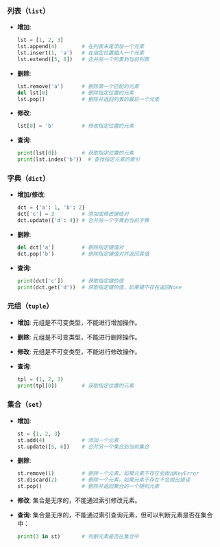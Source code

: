 ### 列表（`list`）

- **增加**:
  ```python
  lst = [1, 2, 3]
  lst.append(4)        # 在列表末尾添加一个元素
  lst.insert(1, 'a')   # 在指定位置插入一个元素
  lst.extend([5, 6])   # 合并另一个列表到当前列表
  ```

- **删除**:
  ```python
  lst.remove('a')      # 删除第一个匹配的元素
  del lst[0]           # 删除指定位置的元素
  lst.pop()            # 删除并返回列表的最后一个元素
  ```

- **修改**:
  ```python
  lst[0] = 'b'         # 修改指定位置的元素
  ```

- **查询**:
  ```python
  print(lst[0])        # 获取指定位置的元素
  print(lst.index('b'))  # 查找指定元素的索引
  ```

### 字典（`dict`）

- **增加/修改**:
  ```python
  dct = {'a': 1, 'b': 2}
  dct['c'] = 3         # 添加或修改键值对
  dct.update({'d': 4}) # 合并另一个字典到当前字典
  ```

- **删除**:
  ```python
  del dct['a']         # 删除指定键值对
  dct.pop('b')         # 删除指定键值对并返回其值
  ```

- **查询**:
  ```python
  print(dct['c'])      # 获取指定键的值
  print(dct.get('d'))  # 获取指定键的值，如果键不存在返回None
  ```

### 元组（`tuple`）

- **增加**:
  元组是不可变类型，不能进行增加操作。

- **删除**:
  元组是不可变类型，不能进行删除操作。

- **修改**:
  元组是不可变类型，不能进行修改操作。

- **查询**:
  ```python
  tpl = (1, 2, 3)
  print(tpl[0])        # 获取指定位置的元素
  ```

### 集合（`set`）

- **增加**:
  ```python
  st = {1, 2, 3}
  st.add(4)            # 添加一个元素
  st.update([5, 6])    # 合并另一个集合到当前集合
  ```

- **删除**:
  ```python
  st.remove(1)         # 删除一个元素，如果元素不存在会抛出KeyError
  st.discard(2)        # 删除一个元素，如果元素不存在不会抛出错误
  st.pop()             # 删除并返回集合的一个随机元素
  ```

- **修改**:
  集合是无序的，不能通过索引修改元素。

- **查询**:
  集合是无序的，不能通过索引查询元素，但可以判断元素是否在集合中：
  ```python
  print(3 in st)       # 判断元素是否在集合中
  ```
